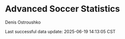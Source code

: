 # Advanced Soccer Statistics
Denis Ostroushko

<!-- gfm -->

Last successful data update: 2025-06-19 14:13:05 CST
